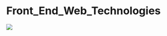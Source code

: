 # Front_End_Web_Technologies
![]([https://github.com/wouterzeevat/Front_End_Web_Technologies/example.gif](https://github.com/wouterzeevat/Front_End_Web_Technologies/blob/main/example.gif))
